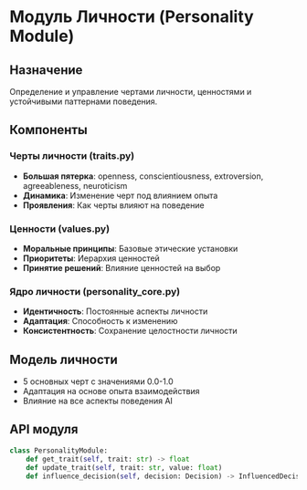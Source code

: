 # Модуль Личности (Personality Module)

## Назначение
Определение и управление чертами личности, ценностями и устойчивыми паттернами поведения.

## Компоненты

### Черты личности (traits.py)
- **Большая пятерка**: openness, conscientiousness, extroversion, agreeableness, neuroticism
- **Динамика**: Изменение черт под влиянием опыта
- **Проявления**: Как черты влияют на поведение

### Ценности (values.py)
- **Моральные принципы**: Базовые этические установки
- **Приоритеты**: Иерархия ценностей
- **Принятие решений**: Влияние ценностей на выбор

### Ядро личности (personality_core.py)
- **Идентичность**: Постоянные аспекты личности
- **Адаптация**: Способность к изменению
- **Консистентность**: Сохранение целостности личности

## Модель личности
- 5 основных черт с значениями 0.0-1.0
- Адаптация на основе опыта взаимодействия
- Влияние на все аспекты поведения AI

## API модуля
```python
class PersonalityModule:
    def get_trait(self, trait: str) -> float
    def update_trait(self, trait: str, value: float)
    def influence_decision(self, decision: Decision) -> InfluencedDecision